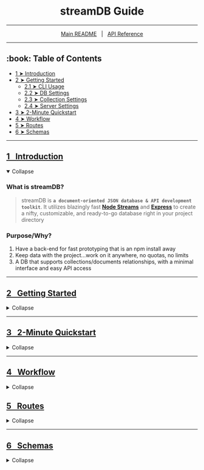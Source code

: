 <h1 align="center">streamDB Guide</h1>

----------------

<p align="center">
  <a href="/README.md">Main README</a> &nbsp | &nbsp
  <a href="/docs/api.md">API Reference</a>
</p>

----------------

<h2 id="table-of-contents"> :book: Table of Contents</h2>

- [1 ➤ Introduction](#1-introduction)
- [2 ➤ Getting Started](#2-getting-started)
  - [2.1 ➤ CLI Usage](#21-cli-usage)
  - [2.2 ➤ DB Settings](#22-db-settings)
  - [2.3 ➤ Collection Settings](#23-collection-settings)
  - [2.4 ➤ Server Settings](#24-server-settings)
- [3 ➤ 2-Minute Quickstart](#3-2-minute-quickstart)
- [4 ➤ Workflow](#4-workflow)
- [5 ➤ Routes](#5-routes)
- [6 ➤ Schemas](#6-schemas)


-------------------------------------------------------------------------------------------------

## [1&nbsp;&nbsp; Introduction](#streamdb-guide)

<details open>
	<summary>Collapse</summary>

### What is streamDB?

> streamDB is **``a document-oriented JSON database & API development toolkit``**. It utilizes blazingly fast **[Node Streams](https://nodejs.org/api/stream.html)** and **[Express](https://expressjs.com/)** to create a nifty, customizable, and ready-to-go database right in your project directory


### Purpose/Why?
1. Have a back-end for fast prototyping that is an npm install away
2. Keep data with the project...work on it anywhere, no quotas, no limits
3. A DB that supports collections/documents relationships, with a minimal interface and easy API access
	
</details>

-------------------------------------------------------------------------------------------------

## [2&nbsp;&nbsp; Getting Started](#streamdb-guide)

<details>
	<summary>Collapse</summary>  

### [2.1&nbsp;&nbsp; CLI Usage](#streamdb-guide)

### [2.2&nbsp;&nbsp; DB Settings](#streamdb-guide)

### [2.3&nbsp;&nbsp; Collection Settings](#streamdb-guide)

### [2.4&nbsp;&nbsp; Server Settings](#streamdb-guide)

</details>

-------------------------------------------------------------------------------------------------

## [3&nbsp;&nbsp; 2-Minute Quickstart](#streamdb-guide)

<details>
	<summary>Collapse</summary>

<br>	

</details>

-------------------------------------------------------------------------------------------------

## [4&nbsp;&nbsp; Workflow](#streamdb-guide)

<details>
	<summary>Collapse</summary>
  
<br>

</details>

## [5&nbsp;&nbsp; Routes](#streamdb-guide)

<details>
	<summary>Collapse</summary>
  
</details>

-------------------------------------------------------------------------------------------------

## [6&nbsp;&nbsp; Schemas](#streamdb-guide)

<details>
	<summary>Collapse</summary>

<br>
	
 </details?
